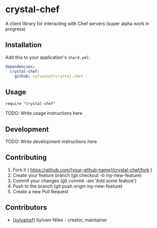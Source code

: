 # crystal-chef

A client library for interacting with Chef servers (super alpha work in progress)

## Installation

Add this to your application's `shard.yml`:

```yaml
dependencies:
  crystal-chef:
    github: sylvainsf/crystal-chef
```

## Usage

```crystal
require "crystal-chef"
```

TODO: Write usage instructions here

## Development

TODO: Write development instructions here

## Contributing

1. Fork it ( https://github.com/[your-github-name]/crystal-chef/fork )
2. Create your feature branch (git checkout -b my-new-feature)
3. Commit your changes (git commit -am 'Add some feature')
4. Push to the branch (git push origin my-new-feature)
5. Create a new Pull Request

## Contributors

- [[sylvainsf]](https://github.com/sylvainsf) Sylvain Niles - creator, maintainer

